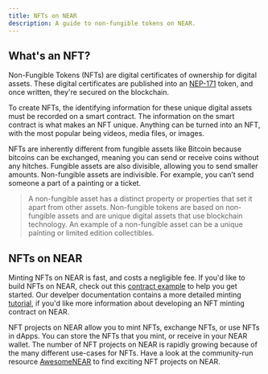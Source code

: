 ```yaml
---
title: NFTs on NEAR
description: A guide to non-fungible tokens on NEAR.
---
```

## What's an NFT?

Non-Fungible Tokens (NFTs) are digital certificates of ownership for digital assets. These digital certificates are published into an [NEP-171](https://nomicon.io/Standards/Tokens/NonFungibleToken/Core) token, and once written, they're secured on the blockchain.

To create NFTs, the identifying information for these unique digital assets must be recorded on a smart contract. The information on the smart contract is what makes an NFT unique. Anything can be turned into an NFT, with the most popular being videos, media files, or images.

NFTs are inherently different from fungible assets like Bitcoin because bitcoins can be exchanged, meaning you can send or receive coins without any hitches. Fungible assets are also divisible, allowing you to send smaller amounts. Non-fungible assets are indivisible. For example, you can’t send someone a part of a painting or a ticket.

> A non-fungible asset has a distinct property or properties that set it apart from other assets.
Non-fungible tokens are based on non-fungible assets and are unique digital assets that use blockchain technology.
An example of a non-fungible asset can be a unique painting or limited edition collectibles.

## NFTs on NEAR

Minting NFTs on NEAR is fast, and costs a negligible fee. 
If you'd like to build NFTs on NEAR, check out this [contract example](https://examples.near.org/NFT) to help you get started.
Our develper documentation contains a more detailed minting [tutorial](https://docs.near.org/tutorials/nfts/minting-nfts), if you'd like more information about developing an NFT minting contract on NEAR.


NFT projects on NEAR allow you to mint NFTs, exchange NFTs, or use NFTs in dApps.
You can store the NFTs that you mint, or receive in your NEAR wallet.
The number of NFT projects on NEAR is rapidly growing because of the many different use-cases for NFTs.
Have a look at the community-run resource [AwesomeNEAR](https://awesomenear.com/) to find exciting NFT projects on NEAR.
